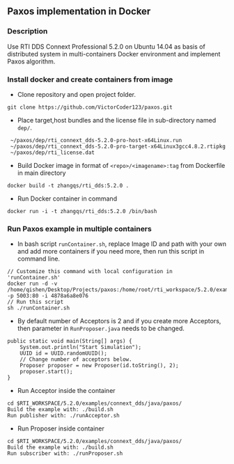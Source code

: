 ## Paxos implementation in Docker

### Description
Use RTI DDS Connext Professional 5.2.0 on Ubuntu 14.04 as basis of distributed system in multi-containers Docker environment and implement Paxos algorithm.

### Install docker and create containers from image
* Clone repository and open project folder.
```
git clone https://github.com/VictorCoder123/paxos.git
```
* Place target,host bundles and the license file in sub-directory named `dep/`.
```
 ~/paxos/dep/rti_connext_dds-5.2.0-pro-host-x64Linux.run
 ~/paxos/dep/rti_connext_dds-5.2.0-pro-target-x64Linux3gcc4.8.2.rtipkg
 ~/paxos/dep/rti_license.dat
```
* Build Docker image in format of `<repo>/<imagename>:tag` from Dockerfile in main directory
```
docker build -t zhangqs/rti_dds:5.2.0 .
```
* Run Docker container in command
```
docker run -i -t zhangqs/rti_dds:5.2.0 /bin/bash
```

### Run Paxos example in multiple containers
* In bash script `runContainer.sh`, replace Image ID and path with your own and add more containers if you need more, then run this script in command line.
```
// Customize this command with local configuration in 'runContainer.sh'
docker run -d -v /home/qishen/Desktop/Projects/paxos:/home/root/rti_workspace/5.2.0/examples/connext_dds/java/paxos -p 5003:80 -i 4878a6a8e076 
// Run this script
sh ./runContainer.sh
```
* By default number of Acceptors is 2 and if you create more Acceptors, then parameter in `RunProposer.java` needs to be changed.
```
public static void main(String[] args) {
    System.out.println("Start Simulation");
    UUID id = UUID.randomUUID();
    // Change number of acceptors below.
    Proposer proposer = new Proposer(id.toString(), 2);
    proposer.start();
}
```
* Run Acceptor inside the container
```
cd $RTI_WORKSPACE/5.2.0/examples/connext_dds/java/paxos/
Build the example with: ./build.sh
Run publisher with: ./runAcceptor.sh
```

* Run Proposer inside container
```
cd $RTI_WORKSPACE/5.2.0/examples/connext_dds/java/paxos/
Build the example with: ./build.sh
Run subscriber with: ./runProposer.sh
```